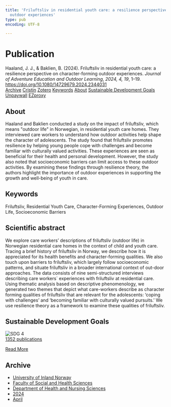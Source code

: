 ```yaml
---
title: 'Friluftsliv in residential youth care: a resilience perspective on character-forming
  outdoor experiences'
type: pub
encoding: UTF-8

---
```

<h1>Publication</h1>
<article id="csl-bib-container-QSV4PVIW" class="csl-bib-container">
  <div class="csl-bib-body"> <div class="csl-entry">Haaland, J. J., &#38; Baklien, B. (2024). Friluftsliv in residential youth care: a resilience perspective on character-forming outdoor experiences. <i>Journal of Adventure Education and Outdoor Learning</i>, <i>2024, 4, 19</i>, 1–19. <a href="https://doi.org/10.1080/14729679.2024.2344031">https://doi.org/10.1080/14729679.2024.2344031</a></div> </div>
  <div class="csl-bib-buttons">
    <a href="#taxonomy-article-QSV4PVIW" alt="archive" class="csl-bib-button">Archive</a>
    <a href="https://app.cristin.no/results/show.jsf?id=2263187" alt="Cristin" class="csl-bib-button">Cristin</a>
    <a href="http://zotero.org/groups/5881554/items/QSV4PVIW" alt="Zotero" class="csl-bib-button">Zotero</a>
    <a href="#keywords-article-QSV4PVIW" alt="keywords" class="csl-bib-button">Keywords</a>
    <a href="#about-article-QSV4PVIW" alt="about_pub" class="csl-bib-button">About</a>
    <a href="#sdg-article-QSV4PVIW" alt="sdg" class="csl-bib-button">Sustainable Development Goals</a>
    <a href="https://www.tandfonline.com/doi/pdf/10.1080/14729679.2024.2344031?needAccess=true" alt="Unpaywall" class="csl-bib-button">Unpaywall</a>
    <a href="https://www.tandfonline.com/doi/pdf/10.1080/14729679.2024.2344031?needAccess=true" alt="EZproxy" class="csl-bib-button">EZproxy</a>
  </div>
  <div id="csl-bib-meta-container-QSV4PVIW"></div>
</article>
<div id="csl-bib-meta-QSV4PVIW" class="csl-bib-meta">
  <article id="about-article-QSV4PVIW" class="about_pub-article">
    <h1>About</h1>
    Haaland and Baklien conducted a study on the impact of friluftsliv, which means "outdoor life" in Norwegian, in residential youth care homes. They interviewed care workers to understand how outdoor activities help shape the character of adolescents. The study found that friluftsliv promotes resilience by helping young people cope with challenges and become familiar with culturally valued activities. These experiences are seen as beneficial for their health and personal development. However, the study also noted that socioeconomic barriers can limit access to these outdoor activities. By examining these findings through resilience theory, the authors highlight the importance of outdoor experiences in supporting the growth and well-being of youth in care.
  </article>
  <article id="keywords-article-QSV4PVIW" class="keywords-article">
    <h1>Keywords</h1>
    Friluftsliv, Residential Youth Care, Character-Forming Experiences, Outdoor Life, Socioeconomic Barriers
  </article>
  <article id="abstract-article-QSV4PVIW" class="abstract-article">
    <h1>Scientific abstract</h1>
    We explore care workers’ descriptions of friluftsliv (outdoor life) in Norwegian residential care homes in the context of child and youth care. Tracing a brief history of friluftsliv in Norway, we describe how it is appreciated for its health benefits and character-forming qualities. We also touch upon barriers to friluftsliv, which largely follow socioeconomic patterns, and situate friluftsliv in a broader international context of out-door approaches. The data consists of nine semi-structured interviews describing care workers` experiences with friluftsliv at residential care. Using thematic analysis based on descriptive phenomenology, we generated two themes that depict what care-workers describe as character forming qualities of friluftsliv that are relevant for the adolescents: ‘coping with challenges’ and ‘becoming familiar with culturally valued pursuits.’ We use resilience theory as a framework to examine these qualities of friluftsliv.
  </article>
  <article id="sdg-article-QSV4PVIW" class="sdg-article">
    <h1>Sustainable Development Goals</h1>
    <div class="sdg-container"><div id="sdg4" class="sdg">
        <img src="{{< params subfolder >}}images/sdg/sdg04_en.png" class="image" alt="SDG 4">
        <div class="sdg-overlay">
          <a href="/en/archive/?key=?sdg=4#archive" class="sdg-publication-count"><span>1352</span> publications</a>
          <p><a href="https://sdgs.un.org/goals/goal4" class="sdg-read-more">Read More</a></p>
        </div>
      </div></div>
  </article>
  <article id="taxonomy-article-QSV4PVIW" class="taxonomy-article">
    <h1>Archive</h1>
    <ul>
      <li>
        <a href="/en/archive/?key=3DCRN523">University of Inland Norway</a>
      </li>
      <li>
        <a href="/en/archive/?key=IDKFS3MX">Faculty of Social and Health Sciences</a>
      </li>
      <li>
        <a href="/en/archive/?key=GTV4ECMZ">Department of Health and Nursing Sciences</a>
      </li>
      <li>
        <a href="/en/archive/?key=KNN5LNR7">2024</a>
      </li>
      <li>
        <a href="/en/archive/?key=T57VRVQA">April</a>
      </li>
    </ul>
  </article>
</div>
